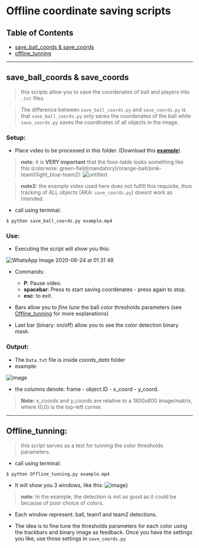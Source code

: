# Offline coordinate saving scripts

## Table of Contents

- [save_ball_coords & save_coords](#save_ball_coords)
- [offline_tunning](#offline_tunning)

---

## save_ball_coords & save_coords
> this scripts allow you to save the coordenates of ball and players into `.txt` files.

>The difference between `save_ball_coords.py` and `save_coords.py` is that `save_ball_coords.py` only saves the coordenates of the ball while `save_coords.py` saves the coordinates of all objects in the image. 

### Setup: 

- Place video to be processed in this folder. (Download this <a href="https://drive.google.com/file/d/1Rr45scmC6dsU8pffWDMVBm23K8V49MeR/view?usp=sharing" target="_blank">**example**</a>)

> **note:** it is **VERY important** that the foos-table looks something like this (colorwise: green-field(mandatory)/orange-ball/pink-team1/light_blue-team2): ![untitled](https://user-images.githubusercontent.com/32227452/85506883-3b825680-b5bf-11ea-8fe1-72ab7d444f7d.png)

> **note2:** the example video used here does not fulfill this requisite, thus tracking of ALL objects (AKA: `save_coords.py`) doesnt work as intended.

- call using terminal: 
```shell
$ python save_ball_coords.py example.mp4
```

### Use: 

- Executing the script will show you this:

![WhatsApp Image 2020-06-24 at 01 31 48](https://user-images.githubusercontent.com/32227452/85505084-7e422f80-b5bb-11ea-890e-ed1aa09eabae.jpeg)

- Commands: 
	- **P**: Pause video. 
	- **spacebar**: Press to start saving coordenates - press again to stop. 
	- **esc**: to exit.

- Bars allow you to *fine tune* the ball color thresholds parameters (see [Offline_tunning](#Offline_tunning) for more explanations) 

- Last bar (binary: on/off) allow you to see the color detection binary mask.

### Output: 

- The `Data.txt` file is inside *coords_data* folder
- example:

![image](https://user-images.githubusercontent.com/32227452/85506362-383a9b00-b5be-11ea-83e4-9a7ee72cb920.png)

- the columns denote: frame - object.ID - x_coord - y_coord. 
> **Note:** x_coords and y_coords are relative to a 1800x800 image/matrix, where (0,0) is the top-left corner. 

---

## Offline_tunning: 
> this script serves as a test for tunning the color thresholds parameters.

- call using terminal: 
```shell
$ python Offline_tunning.py example.mp4
```
- It will show you 3 windows, like this:
![image](https://user-images.githubusercontent.com/32227452/85522263-6676a580-b5d3-11ea-83ae-e974821d5d66.png)}

>**note**: In the example, the detection is not as good as it could be because of poor choice of colors. 

- Each window represent: ball, team1 and team2 detections. 

- The idea is to fine tune the thresholds parameters for each color using the trackbars and binary image as feedback. Once you have the settings you like, use those settings in `save_coords.py` 





